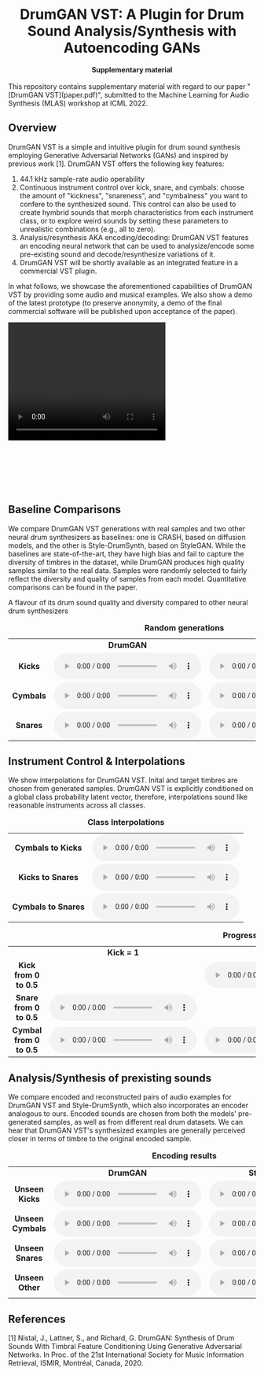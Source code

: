 <div align="center">
  <center><h1>DrumGAN VST: A Plugin for Drum Sound Analysis/Synthesis with Autoencoding GANs</h1></center>
</div>

<div align="center">
<b>Supplementary material</b>
</div>

<br/>
This repository contains supplementary material with regard to our paper "[DrumGAN VST](paper.pdf)", submitted to the Machine Learning for Audio Synthesis (MLAS) workshop at ICML 2022.

## Overview
DrumGAN VST is a simple and intuitive plugin for drum sound synthesis employing Generative Adversarial Networks (GANs) and inspired by previous work [1]. DrumGAN VST offers the following key features:
1. 44.1 kHz sample-rate audio operability
2. Continuous instrument control over kick, snare, and cymbals: choose the amount of "kickness", "snareness", and "cymbalness" you want to confere to the synthesized sound. This control can also be used to create hymbrid sounds that morph characteristics from each instrument class, or to explore weird sounds by setting these parameters to unrealistic combinations (e.g., all to zero).
3. Analysis/resynthesis AKA encoding/decoding: DrumGAN VST features an encoding neural network that can be used to analysize/encode some pre-existing sound and decode/resynthesize variations of it. 
4. DrumGAN VST will be shortly available as an integrated feature in a commercial VST plugin.

In what follows, we showcase the aforementioned capabilities of DrumGAN VST by providing some audio and musical examples. We also show a demo of the latest prototype (to preserve anonymity, a demo of the final commercial software will be published upon acceptance of the paper).

<video width="320" height="240" controls>
  <source src="https://anonymous757575.github.io/drumganvst-mlas/videos/drumGAN.mp4" type="video/mp4">
</video>

<!-- <div align="center" style="font-size:75%;">
<img src="images/DRUMGAN2.png" width=700px><br>
Diagram of DrumGAN training procedure. Rather than using the true label as conditioning information for the Generator, we use the vector of class probabilities output by a pretrained classifier. This allows continuous control on the generated class after training, which enables creating hybrid sounds.
</div> -->

<br><br><br><br><br>


<!-- <br>
This website contains supplementary material to the following sections

  * [Increasing the sampling rate to 44,1 kHz](#increasing-the-sampling-rate-to-441-khz)
  * [From perceptual features to soft class labels](#from-perceptual-features-to-soft-class-labels)
  * [Adding an encoder](#adding-an-encoder)
 -->

## Baseline Comparisons
We compare DrumGAN VST generations with real samples and two other neural drum synthesizers as baselines: one is CRASH, based on diffusion models, and the other is Style-DrumSynth, based on StyleGAN. While the baselines are state-of-the-art, they have high bias and fail to capture the diversity of timbres in the dataset, while DrumGAN produces high quality samples similar to the real data. Samples were randomly selected to fairly reflect the diversity and quality of samples from each model. Quantitative comparisons can be found in the paper.

A flavour of its drum sound quality and diversity compared to other neural drum synthesizers

<table>
<caption><b>Random generations</b></caption>
  <tr>
    <td></td>
    <td style="text-align: center; vertical-align: middle;"><b>DrumGAN</b></td>
    <td style="text-align: center; vertical-align: middle;"><b>??</b></td>
  </tr>

  <tr>
    <td style="text-align: center; vertical-align: middle;"><b>Kicks </b></td>
    <td style="text-align: center; vertical-align: middle;">
      <audio controls>
      <source src="https://anonymous757575.github.io/drumganvst-mlas/audios/random_kick.wav">
      </audio>
    </td>
    <td style="text-align: center; vertical-align: middle;">
      <audio controls>
      <source src="">
      </audio>
    </td>
  </tr>

  <tr>
    <td style="text-align: center; vertical-align: middle;"><b> Cymbals </b></td>
    <td style="text-align: center; vertical-align: middle;">
      <audio controls>
      <source src="https://anonymous757575.github.io/drumganvst-mlas/audios/random_cymbal.wav">
      </audio>
    </td>
    <td style="text-align: center; vertical-align: middle;">
      <audio controls>
      <source src="">
      </audio>
    </td>
  </tr>

  <tr>
    <td style="text-align: center; vertical-align: middle;"><b> Snares </b></td>
    <td style="text-align: center; vertical-align: middle;">
      <audio controls>
      <source src="https://anonymous757575.github.io/drumganvst-mlas/audios/random_snare.wav">
      </audio>
    </td>
    <td style="text-align: center; vertical-align: middle;">
      <audio controls>
      <source src="">
      </audio>
    </td>
  </tr>
  </tr>


</table>




## Instrument Control & Interpolations
We show interpolations for DrumGAN VST. Inital and target timbres are chosen from generated samples. DrumGAN VST is explicitly conditioned on a global class probability latent vector, therefore, interpolations sound like reasonable instruments across all classes.

<table>
<caption><b>Class Interpolations</b></caption>

  <tr>
    <td style="text-align: center; vertical-align: middle;"><b>Cymbals to Kicks </b></td>
    <td style="text-align: center; vertical-align: middle;">
      <audio controls>
      <source src="https://anonymous757575.github.io/drumganvst-mlas/audios/int_01.wav">
      </audio>
    </td>
  </tr>

  <tr>
    <td style="text-align: center; vertical-align: middle;"><b> Kicks to Snares </b></td>
    <td style="text-align: center; vertical-align: middle;">
      <audio controls>
      <source src="https://anonymous757575.github.io/drumganvst-mlas/audios/int_12.wav">
      </audio>
    </td>
  </tr>

  <tr>
    <td style="text-align: center; vertical-align: middle;"><b> Cymbals to Snares </b></td>
    <td style="text-align: center; vertical-align: middle;">
      <audio controls>
      <source src="https://anonymous757575.github.io/drumganvst-mlas/audios/int_02.wav">
      </audio>
    </td>
  </tr>
  </tr>


</table>


<table>
<caption><b>Progressive mixing </b></caption>
  <tr>
    <td></td>
    <td style="text-align: center; vertical-align: middle;"><b>Kick = 1 </b></td>
    <td style="text-align: center; vertical-align: middle;"><b>Snare = 1</b></td>
    <td style="text-align: center; vertical-align: middle;"><b>Cymbal = 1</b></td>
  </tr>

  <tr>
    <td style="text-align: center; vertical-align: middle;"><b>Kick from 0 to 0.5 </b></td>
    <td style="text-align: center; vertical-align: middle;">
    </td>
    <td style="text-align: center; vertical-align: middle;">
      <audio controls>
      <source src="https://anonymous757575.github.io/drumganvst-mlas/audios/random_gen dsd.mp3">
      </audio>
    </td>
    <td style="text-align: center; vertical-align: middle;">
      <audio controls>
      <source src="https://anonymous757575.github.io/drumganvst-mlas/audios/random_gen crash.mp3.mp3">
      </audio>
    </td>
  </tr>

  <tr>
    <td style="text-align: center; vertical-align: middle;"><b>Snare from 0 to 0.5 </b></td>
    <td style="text-align: center; vertical-align: middle;">
      <audio controls>
      <source src="https://anonymous757575.github.io/drumganvst-mlas/audios/random_enc_dec.mp3">
      </audio>
    </td>
    <td style="text-align: center; vertical-align: middle;">
    </td>
    <td style="text-align: center; vertical-align: middle;">
      <audio controls>
      <source src="https://anonymous757575.github.io/drumganvst-mlas/audios/random_gen.mp3">
      </audio>
    </td>
  </tr>
  <tr>
    <td style="text-align: center; vertical-align: middle;"><b>Cymbal from 0 to 0.5 </b></td>
    <td style="text-align: center; vertical-align: middle;">
      <audio controls>
      <source src="https://anonymous757575.github.io/drumganvst-mlas/audios/random_gen.mp3">
      </audio>
    </td>
    <td style="text-align: center; vertical-align: middle;">
      <audio controls>
      <source src="https://anonymous757575.github.io/drumganvst-mlas/audios/random_gen.mp3">
      </audio>
    </td>
    <td style="text-align: center; vertical-align: middle;">
    </td>
  </tr>
</table>


## Analysis/Synthesis of prexisting sounds
We compare encoded and reconstructed pairs of audio examples for DrumGAN VST and Style-DrumSynth, which also incorporates an encoder analogous to ours. Encoded sounds are chosen from both the models' pre-generated samples, as well as from different real drum datasets. We can hear that DrumGAN VST's synthesized examples are generally perceived closer in terms of timbre to the original encoded sample.

<table>
<caption><b>Encoding results</b></caption>
  <tr>
    <td></td>
    <td style="text-align: center; vertical-align: middle;"><b>DrumGAN</b></td>
    <td style="text-align: center; vertical-align: middle;"><b>Style-DrumSynth</b></td>
  </tr>

  <tr>
    <td style="text-align: center; vertical-align: middle;"><b>Unseen Kicks </b></td>
    <td style="text-align: center; vertical-align: middle;">
      <audio controls>
      <source src="https://anonymous757575.github.io/drumganvst-mlas/audios/enc_dec_kicks.wav">
      </audio>
    </td>
    <td style="text-align: center; vertical-align: middle;">
      <audio controls>
      <source src="">
      </audio>
    </td>
  </tr>

  <tr>
    <td style="text-align: center; vertical-align: middle;"><b>Unseen Cymbals </b></td>
    <td style="text-align: center; vertical-align: middle;">
      <audio controls>
      <source src="https://anonymous757575.github.io/drumganvst-mlas/audios/enc_dec_cymbals.wav">
      </audio>
    </td>
    <td style="text-align: center; vertical-align: middle;">
      <audio controls>
      <source src="">
      </audio>
    </td>
  </tr>

  <tr>
    <td style="text-align: center; vertical-align: middle;"><b>Unseen Snares </b></td>
    <td style="text-align: center; vertical-align: middle;">
      <audio controls>
      <source src="https://anonymous757575.github.io/drumganvst-mlas/audios/enc_dec_snares.wav">
      </audio>
    </td>
    <td style="text-align: center; vertical-align: middle;">
      <audio controls>
      <source src="">
      </audio>
    </td>
  </tr>
  </tr>

  <tr>
    <td style="text-align: center; vertical-align: middle;"><b>Unseen Other </b></td>
    <td style="text-align: center; vertical-align: middle;">
      <audio controls>
      <source src="https://anonymous757575.github.io/drumganvst-mlas/audios/enc_dec_other.wav">
      </audio>
    </td>
    <td style="text-align: center; vertical-align: middle;">
      <audio controls>
      <source src="">
      </audio>
    </td>
  </tr>

</table>


## References

[1] Nistal, J., Lattner, S., and Richard, G. DrumGAN: Synthesis of Drum Sounds With Timbral Feature Conditioning Using Generative Adversarial Networks. In Proc. of the 21st International Society for Music Information Retrieval, ISMIR, Montréal, Canada, 2020.
